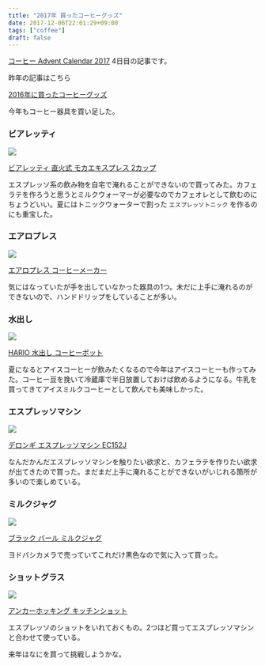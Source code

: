 ```yaml
---
title: "2017年 買ったコーヒーグッズ"
date: 2017-12-06T22:01:29+09:00
tags: ["coffee"]
draft: false
---
```


[コーヒー Advent Calendar 2017](https://adventar.org/calendars/2233) 4日目の記事です。

昨年の記事はこちら

[2016年に買ったコーヒーグッズ](http://gennei.hatenablog.jp/entry/2016/12/05/010717)

今年もコーヒー器具を買い足した。

### ビアレッティ
<a target="_blank" href="https://www.amazon.co.jp/dp/B0019M4H16?tag=gennei-22">
<img border="0" src="https://ws-fe.amazon-adsystem.com/widgets/q?MarketPlace=JP&ASIN=B0019M4H16&ServiceVersion=20070822&ID=AsinImage&WS=1&Format=_SL160_&tag=gennei-22">
</a>

[ビアレッティ 直火式 モカエキスプレス 2カップ](https://www.amazon.co.jp/dp/B0019M4H16?tag=gennei-22)

エスプレッソ系の飲み物を自宅で淹れることができないので買ってみた。カフェラテを作ろうと思うとミルクウォーマーが必要なのでカフェオレとして飲むのにちょうどいい。夏にはトニックウォーターで割った `エスプレッソトニック` を作るのにも重宝した。

### エアロプレス
<a target="_blank" href="https://www.amazon.co.jp/dp/B005Z9XZ1W?tag=gennei-22">
<img border="0" src="//ws-fe.amazon-adsystem.com/widgets/q?_encoding=UTF8&MarketPlace=JP&ASIN=B005Z9XZ1W&ServiceVersion=20070822&ID=AsinImage&WS=1&Format=_SL160_&tag=gennei-22"></a>

[エアロプレス コーヒーメーカー](https://www.amazon.co.jp/dp/B005Z9XZ1W?tag=gennei-22)

気にはなっていたが手を出していなかった器具の1つ。未だに上手に淹れるのができないので、ハンドドリップをしていることが多い。

### 水出し
<a target="_blank" href="https://www.amazon.co.jp/dp/B00I7JKAQ0?tag=gennei-22">
<img border="0" src="//ws-fe.amazon-adsystem.com/widgets/q?_encoding=UTF8&MarketPlace=JP&ASIN=B00I7JKAQ0&ServiceVersion=20070822&ID=AsinImage&WS=1&Format=_SL160_&tag=gennei-22"></a>

[HARIO 水出し コーヒーポット](https://www.amazon.co.jp/dp/B00I7JKAQ0?tag=gennei-22)

夏になるとアイスコーヒーが飲みたくなるので今年はアイスコーヒーも作ってみた。コーヒー豆を挽いて冷蔵庫で半日放置しておけば飲めるようになる。牛乳を買ってきてアイスミルクコーヒーとして飲んでも美味しかった。

### エスプレッソマシン
<a target="_blank" href="https://www.amazon.co.jp/dp/B0047C8856?tag=gennei-22">
<img border="0" src="//ws-fe.amazon-adsystem.com/widgets/q?_encoding=UTF8&MarketPlace=JP&ASIN=B0047C8856&ServiceVersion=20070822&ID=AsinImage&WS=1&Format=_SL160_&tag=gennei-22"></a>

[デロンギ エスプレッソマシン EC152J](https://www.amazon.co.jp/dp/B0047C8856?tag=gennei-22)

なんだかんだエスプレッソマシンを触りたい欲求と、カフェラテを作りたい欲求が出てきたので買った。まだまだ上手に淹れることができないがいじれる箇所が多いので楽しめている。

### ミルクジャグ
<a target="_blank" href="https://www.amazon.co.jp/dp/B00ICCX1V8?tag=gennei-22">
<img border="0" src="//ws-fe.amazon-adsystem.com/widgets/q?_encoding=UTF8&MarketPlace=JP&ASIN=B00ICCX1V8&ServiceVersion=20070822&ID=AsinImage&WS=1&Format=_SL160_&tag=gennei-22"></a>

[ブラック バール ミルクジャグ](https://www.amazon.co.jp/dp/B00ICCX1V8?tag=gennei-22)

ヨドバシカメラで売っていてこれだけ黒色なので気に入って買った。

### ショットグラス
<a target="_blank" href="https://www.amazon.co.jp/dp/B076HNXZVY?tag=gennei-22">
<img border="0" src="//ws-fe.amazon-adsystem.com/widgets/q?_encoding=UTF8&MarketPlace=JP&ASIN=B076HNXZVY&ServiceVersion=20070822&ID=AsinImage&WS=1&Format=_SL160_&tag=gennei-22"></a>

[アンカーホッキング キッチンショット](https://www.amazon.co.jp/dp/B076HNXZVY?tag=gennei-22)

エスプレッソのショットをいれておくもの。2つほど買ってエスプレッソマシンと合わせて使っている。

来年はなにを買って挑戦しようかな。
